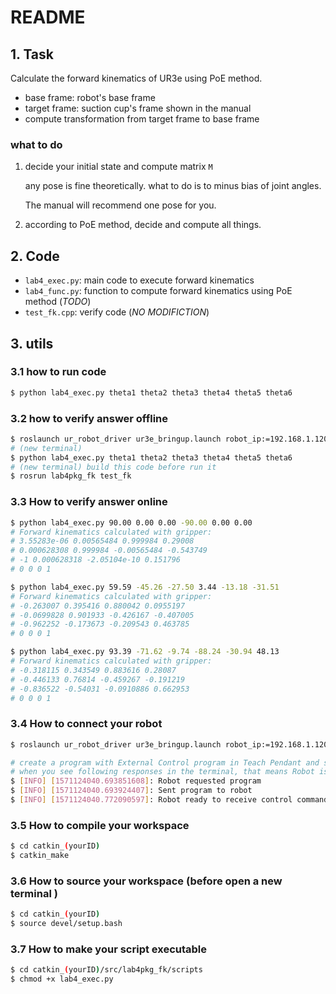 # README

## 1. Task

Calculate the forward kinematics of UR3e using PoE method.

- base frame: robot's base frame 
- target frame: suction cup's frame shown in the manual
- compute transformation from target frame to base frame

### what to do 

1. decide your initial state and compute matrix `M`

   any pose is fine theoretically. what to do is to minus bias of joint angles.

   The manual will recommend one pose for you.

2. according to PoE method, decide and compute all things.

## 2. Code

- `lab4_exec.py`: main code to execute forward kinematics
- `lab4_func.py`: function to compute forward kinematics using PoE method (*TODO*)
- `test_fk.cpp`: verify code (*NO MODIFICTION*)

## 3. utils

### 3.1 how to run code

```bash
$ python lab4_exec.py theta1 theta2 theta3 theta4 theta5 theta6
```

### 3.2 how to verify answer offline

```bash
$ roslaunch ur_robot_driver ur3e_bringup.launch robot_ip:=192.168.1.120
# (new terminal)
$ python lab4_exec.py theta1 theta2 theta3 theta4 theta5 theta6
# (new terminal) build this code before run it
$ rosrun lab4pkg_fk test_fk
```

### 3.3 How to verify answer online

```bash
$ python lab4_exec.py 90.00 0.00 0.00 -90.00 0.00 0.00
# Forward kinematics calculated with gripper: 
# 3.55283e-06 0.00565484 0.999984 0.29008
# 0.000628308 0.999984 -0.00565484 -0.543749
# -1 0.000628318 -2.05104e-10 0.151796
# 0 0 0 1

$ python lab4_exec.py 59.59 -45.26 -27.50 3.44 -13.18 -31.51
# Forward kinematics calculated with gripper: 
# -0.263007 0.395416 0.880042 0.0955197
# -0.0699828 0.901933 -0.426167 -0.407005
# -0.962252 -0.173673 -0.209543 0.463785
# 0 0 0 1

$ python lab4_exec.py 93.39 -71.62 -9.74 -88.24 -30.94 48.13
# Forward kinematics calculated with gripper: 
# -0.318115 0.343549 0.883616 0.28087
# -0.446133 0.76814 -0.459267 -0.191219
# -0.836522 -0.54031 -0.0910886 0.662953
# 0 0 0 1
```

### 3.4 How to connect your robot

```bash
$ roslaunch ur_robot_driver ur3e_bringup.launch robot_ip:=192.168.1.120

# create a program with External Control program in Teach Pendant and start program after launching the driver.
# when you see following responses in the terminal, that means Robot is ready!
$ [INFO] [1571124040.693851608]: Robot requested program
$ [INFO] [1571124040.693924407]: Sent program to robot
$ [INFO] [1571124040.772090597]: Robot ready to receive control commands.
```

### 3.5 How to compile your workspace

```bash
$ cd catkin_(yourID)
$ catkin_make
```

### 3.6 How to source your workspace (before open a new terminal )

```bash
$ cd catkin_(yourID)
$ source devel/setup.bash
```

### 3.7 How to make your script executable

```bash
$ cd catkin_(yourID)/src/lab4pkg_fk/scripts 
$ chmod +x lab4_exec.py
```

